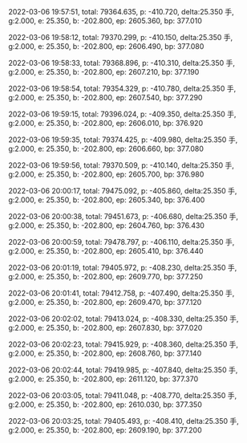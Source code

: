 2022-03-06 19:57:51, total: 79364.635, p: -410.720, delta:25.350 手, g:2.000, e: 25.350, b: -202.800, ep: 2605.360, bp: 377.010

2022-03-06 19:58:12, total: 79370.299, p: -410.150, delta:25.350 手, g:2.000, e: 25.350, b: -202.800, ep: 2606.490, bp: 377.080

2022-03-06 19:58:33, total: 79368.896, p: -410.310, delta:25.350 手, g:2.000, e: 25.350, b: -202.800, ep: 2607.210, bp: 377.190

2022-03-06 19:58:54, total: 79354.329, p: -410.780, delta:25.350 手, g:2.000, e: 25.350, b: -202.800, ep: 2607.540, bp: 377.290

2022-03-06 19:59:15, total: 79396.024, p: -409.350, delta:25.350 手, g:2.000, e: 25.350, b: -202.800, ep: 2606.010, bp: 376.920

2022-03-06 19:59:35, total: 79374.425, p: -409.980, delta:25.350 手, g:2.000, e: 25.350, b: -202.800, ep: 2606.660, bp: 377.080

2022-03-06 19:59:56, total: 79370.509, p: -410.140, delta:25.350 手, g:2.000, e: 25.350, b: -202.800, ep: 2605.700, bp: 376.980

2022-03-06 20:00:17, total: 79475.092, p: -405.860, delta:25.350 手, g:2.000, e: 25.350, b: -202.800, ep: 2605.340, bp: 376.400

2022-03-06 20:00:38, total: 79451.673, p: -406.680, delta:25.350 手, g:2.000, e: 25.350, b: -202.800, ep: 2604.760, bp: 376.430

2022-03-06 20:00:59, total: 79478.797, p: -406.110, delta:25.350 手, g:2.000, e: 25.350, b: -202.800, ep: 2605.410, bp: 376.440

2022-03-06 20:01:19, total: 79405.972, p: -408.230, delta:25.350 手, g:2.000, e: 25.350, b: -202.800, ep: 2609.770, bp: 377.250

2022-03-06 20:01:41, total: 79412.758, p: -407.490, delta:25.350 手, g:2.000, e: 25.350, b: -202.800, ep: 2609.470, bp: 377.120

2022-03-06 20:02:02, total: 79413.024, p: -408.330, delta:25.350 手, g:2.000, e: 25.350, b: -202.800, ep: 2607.830, bp: 377.020

2022-03-06 20:02:23, total: 79415.929, p: -408.360, delta:25.350 手, g:2.000, e: 25.350, b: -202.800, ep: 2608.760, bp: 377.140

2022-03-06 20:02:44, total: 79419.985, p: -407.840, delta:25.350 手, g:2.000, e: 25.350, b: -202.800, ep: 2611.120, bp: 377.370

2022-03-06 20:03:05, total: 79411.048, p: -408.770, delta:25.350 手, g:2.000, e: 25.350, b: -202.800, ep: 2610.030, bp: 377.350

2022-03-06 20:03:25, total: 79405.493, p: -408.410, delta:25.350 手, g:2.000, e: 25.350, b: -202.800, ep: 2609.190, bp: 377.200